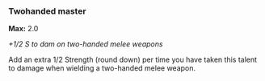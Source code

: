 
### Twohanded master
**Max:** 2.0

_+1/2 S to dam on two-handed melee weapons_

Add an extra 1/2 Strength (round down) per time you have taken this talent to damage when wielding a two-handed melee weapon.

